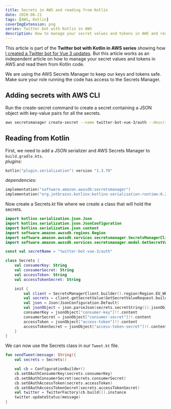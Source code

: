 ```yaml
---
title: Secrets in AWS and reading from Kotlin
date: 2020-06-21
tags: [AWS, Kotlin]
coverImgExtension: png
series: Twitter bot with Kotlin in AWS
description: How to manage your secret values and tokens in AWS and read them from Kotlin code.
---
```


This article is part of the **Twitter bot with Kotlin in AWS series** showing how [I created a Twitter bot for Vue 3 updates](/dev-blog/twitter-bot-vue-3-updates.html). But this article works as an independent article on how to manage your secret values and tokens in AWS and read them from Kotlin code.

We are using the AWS Secrets Manager to keep our keys and tokens safe. Make sure your role running the code has access to the Secrets Manager.

## Adding secrets with AWS CLI

Run the create-secret command to create a secret containing a JSON object with key-value pairs for all the secrets.

```bash
aws secretsmanager create-secret --name twitter-bot-vue-3/auth --description "Twitter app keys and tokens" --secret-string "{\"consumer-key\":\"API key\",\"consumer-secret\":\"API secret key\",\"access-token\":\"Access token\",\"access-token-secret\":\"Access token secret\"}"
```

## Reading from Kotlin

First, we need to add a JSON serializer and AWS Secrets Manager to `build.gradle.kts`.  
_plugins_:

```kotlin
kotlin("plugin.serialization") version "1.3.70"
```

_dependencies_:

```kotlin
implementation("software.amazon.awssdk:secretsmanager")
implementation("org.jetbrains.kotlinx:kotlinx-serialization-runtime:0.20.0")
```

Now create a Secrets.kt file where we create a class that will hold the secrets.

```kotlin
import kotlinx.serialization.json.Json
import kotlinx.serialization.json.JsonConfiguration
import kotlinx.serialization.json.content
import software.amazon.awssdk.regions.Region
import software.amazon.awssdk.services.secretsmanager.SecretsManagerClient
import software.amazon.awssdk.services.secretsmanager.model.GetSecretValueRequest

const val secretName = "twitter-bot-vue-3/auth"

class Secrets {
    val consumerKey: String
    val consumerSecret: String
    val accessToken: String
    val accessTokenSecret: String

    init {
        val client = SecretsManagerClient.builder().region(Region.EU_WEST_1).build()
        val secrets = client.getSecretValue(GetSecretValueRequest.builder().secretId(secretName).build())
        val json = Json(JsonConfiguration.Default)
        val jsonObject = json.parseJson(secrets.secretString()).jsonObject
        consumerKey = jsonObject["consumer-key"]!!.content
        consumerSecret = jsonObject["consumer-secret"]!!.content
        accessToken = jsonObject["access-token"]!!.content
        accessTokenSecret = jsonObject["access-token-secret"]!!.content
    }
}
```

We can now use the Secrets class in our `Tweet.kt` file.

```kotlin
fun sendTweet(message: String){
    val secrets = Secrets()

    val cb = ConfigurationBuilder()
    cb.setOAuthConsumerKey(secrets.consumerKey)
    cb.setOAuthConsumerSecret(secrets.consumerSecret)
    cb.setOAuthAccessToken(secrets.accessToken)
    cb.setOAuthAccessTokenSecret(secrets.accessTokenSecret)
    val twitter = TwitterFactory(cb.build()).instance
    twitter.updateStatus(message)
}
```
